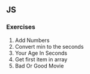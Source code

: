 ## JS

### Exercises

1. Add Numbers
2. Convert min to the seconds
3. Your Age In Seconds
4. Get first item in array
5. Bad Or Good Movie